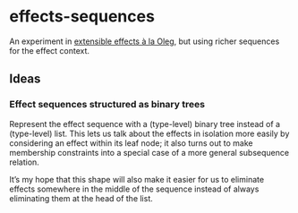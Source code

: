# effects-sequences

An experiment in [extensible effects à la Oleg](http://okmij.org/ftp/Haskell/extensible/), but using richer sequences for the effect context.


## Ideas

### Effect sequences structured as binary trees

Represent the effect sequence with a (type-level) binary tree instead of a (type-level) list. This lets us talk about the effects in isolation more easily by considering an effect within its leaf node; it also turns out to make membership constraints into a special case of a more general subsequence relation.

It’s my hope that this shape will also make it easier for us to eliminate effects somewhere in the middle of the sequence instead of always eliminating them at the head of the list.
